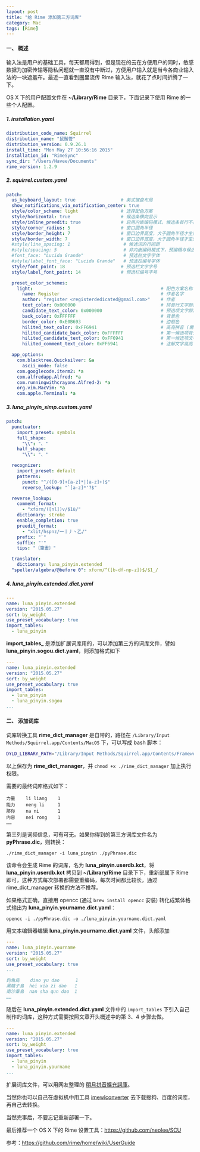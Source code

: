 ```yaml
---
layout: post
title: "给 Rime 添加第三方词库"
category: Mac
tags: [Rime]
---
```


#### 一、 概述

输入法是用户的基础工具，每天都用得到，但是现在的云在方便用户的同时，敏感数据为加密传输等隐私问题就一直没有中断过，方便用户输入就是当今各商业输入法的一块遮羞布。最近一直看到圈里流传 Rime 输入法，就花了点时间折腾了一下。

OS X 下的用户配置文件在 **~/Library/Rime** 目录下，下面记录下使用 Rime 的一些个人配置。

##### 1. installation.yaml

```yaml
distribution_code_name: Squirrel
distribution_name: "鼠鬚管"
distribution_version: 0.9.26.1
install_time: "Mon May 27 10:56:16 2015"
installation_id: "RimeSync"
sync_dir: "/Users/Havee/Documents"
rime_version: 1.2.9
```

<!-- more -->
##### 2. squirrel.custom.yaml

```yaml
patch:
  us_keyboard_layout: true                 # 美式键盘布局
  show_notifications_via_notification_center: true
  style/color_scheme: light                # 选择配色方案
  style/horizontal: true                   # 候选条横向显示
  style/inline_preedit: true               # 启用内嵌编码模式，候选条首行不显示拼音
  style/corner_radius: 5                   # 窗口圆角半径
  style/border_height: 7                   # 窗口边界高度，大于圆角半径才生效
  style/border_width: 7                    # 窗口边界宽度，大于圆角半径才生效
  #style/line_spacing: 1                    # 候选词的行间距
  #style/spacing: 5                         # 非内嵌编码模式下，预编辑与候选词的间距
  #font_face: "Lucida Grande"               # 预选栏文字字体
  #style/label_font_face: "Lucida Grande"   # 预选栏编号字体
  style/font_point: 18                     # 预选栏文字字号
  style/label_font_point: 14               # 预选栏编号字号

  preset_color_schemes:
    light:                                                # 配色方案名称
      name: Register                                      # 作者名字
      author: "register <registerdedicated@gmail.com>"    # 作者
      text_color: 0x000000                                # 拼音行文字颜色，24位色值，16进制，BGR顺序
      candidate_text_color: 0x000000                      # 预选项文字颜色
      back_color: 0xFFFFFF                                # 背景色
      border_color: 0xE0B693                              # 边框色
      hilited_text_color: 0xFF6941                        # 高亮拼音 (需要开启内嵌编码)
      hilited_candidate_back_color: 0xFFFFFF              # 第一候选项背景背景色
      hilited_candidate_text_color: 0xFF6941              # 第一候选项文字颜色
      hilited_comment_text_color: 0xFF6941                # 注解文字高亮

  app_options:
    com.blacktree.Quicksilver: &a
      ascii_mode: false
    com.googlecode.iterm2: *a
    com.alfredapp.Alfred: *a
    com.runningwithcrayons.Alfred-2: *a
    org.vim.MacVim: *a
    com.apple.Terminal: *a
```

##### 3. luna_pinyin_simp.custom.yaml

```yaml
patch:
  punctuator:
    import_preset: symbols
    full_shape:
      "\\": "、"
    half_shape:
      "\\": "、"

  recognizer:
    import_preset: default
    patterns:
      punct: "^/([0-9]+[a-z]*|[a-z]+)$"
      reverse_lookup: "`[a-z]*'?$"

  reverse_lookup:
    comment_format:
      - "xform/([nl])v/$1ü/"
    dictionary: stroke
    enable_completion: true
    preedit_format:
      - "xlit/hspnz/一丨丿丶乙/"
    prefix: "`"
    suffix: "'"
    tips: "〔筆畫〕"

  translator:
    dictionary: luna_pinyin.extended
  "speller/algebra/@before 0": xform/^([b-df-np-z])$/$1_/
```

##### 4. luna_pinyin.extended.dict.yaml

```yaml
---
name: luna_pinyin.extended
version: "2015.05.27"
sort: by_weight
use_preset_vocabulary: true
import_tables:
  - luna_pinyin
```

**import_tables_** 是添加扩展词库用的，可以添加第三方的词库文件，譬如 **luna_pinyin.sogou.dict.yaml**，则添加格式如下

```yaml
---
name: luna_pinyin.extended
version: "2015.05.27"
sort: by_weight
use_preset_vocabulary: true
import_tables:
  - luna_pinyin
  - luna_pinyin.sogou
...
```

#### 二、 添加词库

词库转换工具 **rime_dict_manager** 是自带的，路径在 `/Library/Input Methods/Squirrel.app/Contents/MacOS` 下，可以写成 bash 脚本：

```bash
DYLD_LIBRARY_PATH="/Library/Input Methods/Squirrel.app/Contents/Frameworks" "/Library/Input Methods/Squirrel.app/Contents/MacOS/rime_dict_manager" $@
```

以上保存为 **rime_dict_manager**，并 `chmod +x ./rime_dict_manager` 加上执行权限。

需要的最终词库格式如下：

```
力量    li liang    1
能力    neng li     1
那你    na ni       1
内容    nei rong    1
……
```

第三列是词频信息，可有可无。如果你得到的第三方词库文件名为 **pyPhrase.dic**，则转换：

    ./rime_dict_manager -i luna_pinyin ./pyPhrase.dic

该命令会生成 Rime 的词库，名为 **luna_pinyin.userdb.kct**，将 **luna_pinyin.userdb.kct** 拷贝到 **~/Library/Rime** 目录下下，重新部属下 Rime 即可，这种方式每次部署都需要重编码，每次时间都比较长，通过 rime_dict_manager 转换的方法不推荐。

如果格式正确，直接用 opencc (通过 `brew install opencc` 安装) 转化成繁体格式输出为 **luna_pinyin.yourname.dict.yaml**：

    opencc -i ./pyPhrase.dic -o ./luna_pinyin.yourname.dict.yaml

用文本编辑器编辑 **luna_pinyin.yourname.dict.yaml** 文件，头部添加

```yaml
---
name: luna_pinyin.yourname
version: "2015.05.27"
sort: by_weight
use_preset_vocabulary: true
...

釣魚島    diao yu dao      1
黑瞎子島  hei xia zi dao   1
南沙羣島  nan sha qun dao  1
……
```

随后在 **luna_pinyin.extended.dict.yaml** 文件中的 `import_tables` 下引入自己制作的词库，这种方式需要按照文章开头概述中的第 3、4 步骤去做。

```yaml
---
name: luna_pinyin.extended
version: "2015.05.27"
sort: by_weight
use_preset_vocabulary: true
import_tables:
  - luna_pinyin
  - luna_pinyin.yourname
...
```

扩展词库文件，可以用网友整理的 [朙月拼音擴充詞庫](https://bintray.com/rime-aca/dictionaries/luna_pinyin.dict)。

当然你也可以自己在虚拟机中用工具 [imewlconverter](https://github.com/studyzy/imewlconverter) 去下载搜狗、百度的词库，再自己去转换。

当然完事后，不要忘记重新部署一下。

最后推荐一个 OS X 下的 Rime 设置工具：<https://github.com/neolee/SCU>

参考：<https://github.com/rime/home/wiki/UserGuide>
